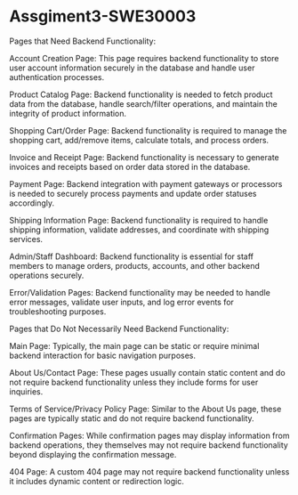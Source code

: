 # Assgiment3-SWE30003

Pages that Need Backend Functionality:

Account Creation Page: This page requires backend functionality to store user account information securely in the database and handle user authentication processes.

Product Catalog Page: Backend functionality is needed to fetch product data from the database, handle search/filter operations, and maintain the integrity of product information.

Shopping Cart/Order Page: Backend functionality is required to manage the shopping cart, add/remove items, calculate totals, and process orders.

Invoice and Receipt Page: Backend functionality is necessary to generate invoices and receipts based on order data stored in the database.

Payment Page: Backend integration with payment gateways or processors is needed to securely process payments and update order statuses accordingly.

Shipping Information Page: Backend functionality is required to handle shipping information, validate addresses, and coordinate with shipping services.

Admin/Staff Dashboard: Backend functionality is essential for staff members to manage orders, products, accounts, and other backend operations securely.

Error/Validation Pages: Backend functionality may be needed to handle error messages, validate user inputs, and log error events for troubleshooting purposes.

Pages that Do Not Necessarily Need Backend Functionality:

Main Page: Typically, the main page can be static or require minimal backend interaction for basic navigation purposes.

About Us/Contact Page: These pages usually contain static content and do not require backend functionality unless they include forms for user inquiries.

Terms of Service/Privacy Policy Page: Similar to the About Us page, these pages are typically static and do not require backend functionality.

Confirmation Pages: While confirmation pages may display information from backend operations, they themselves may not require backend functionality beyond displaying the confirmation message.

404 Page: A custom 404 page may not require backend functionality unless it includes dynamic content or redirection logic.
